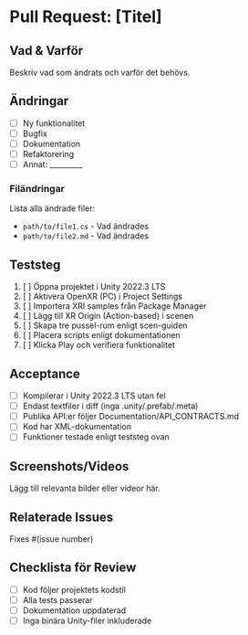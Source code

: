 # Pull Request: [Titel]

## Vad & Varför
Beskriv vad som ändrats och varför det behövs.

## Ändringar
- [ ] Ny funktionalitet
- [ ] Bugfix
- [ ] Dokumentation
- [ ] Refaktorering
- [ ] Annat: _________

### Filändringar
Lista alla ändrade filer:
- `path/to/file1.cs` - Vad ändrades
- `path/to/file2.md` - Vad ändrades

## Teststeg
1. [ ] Öppna projektet i Unity 2022.3 LTS
2. [ ] Aktivera OpenXR (PC) i Project Settings
3. [ ] Importera XRI samples från Package Manager
4. [ ] Lägg till XR Origin (Action-based) i scenen
5. [ ] Skapa tre pussel-rum enligt scen-guiden
6. [ ] Placera scripts enligt dokumentationen
7. [ ] Klicka Play och verifiera funktionalitet

## Acceptance
- [ ] Kompilerar i Unity 2022.3 LTS utan fel
- [ ] Endast textfiler i diff (inga .unity/.prefab/.meta)
- [ ] Publika API:er följer Documentation/API_CONTRACTS.md
- [ ] Kod har XML-dokumentation
- [ ] Funktioner testade enligt teststeg ovan

## Screenshots/Videos
Lägg till relevanta bilder eller videor här.

## Relaterade Issues
Fixes #(issue number)

## Checklista för Review
- [ ] Kod följer projektets kodstil
- [ ] Alla tests passerar
- [ ] Dokumentation uppdaterad
- [ ] Inga binära Unity-filer inkluderade 